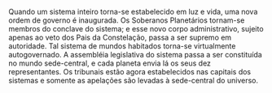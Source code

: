 ﻿Quando um sistema inteiro torna-se estabelecido em luz e vida, uma nova ordem de governo é inaugurada. Os Soberanos Planetários tornam-se membros do conclave do sistema; e esse novo corpo administrativo, sujeito apenas ao veto dos Pais da Constelação, passa a ser supremo em autoridade. Tal sistema de mundos habitados torna-se virtualmente autogovernado. A assembléia legislativa do sistema passa a ser constituída no mundo sede-central, e cada planeta envia lá os seus dez representantes. Os tribunais estão agora estabelecidos nas capitais dos sistemas e somente as apelações são levadas à sede-central do universo.
